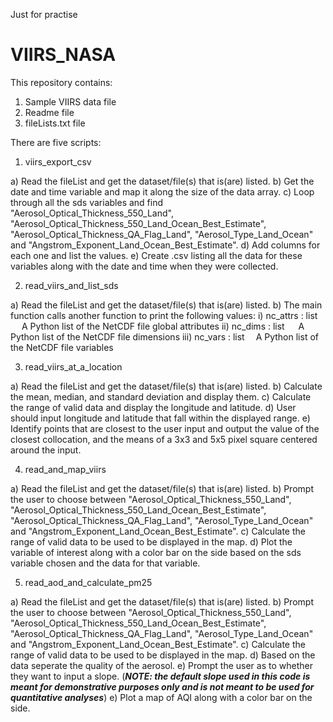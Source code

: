 Just for practise

# VIIRS_NASA
This repository contains:
1. Sample VIIRS data file
2. Readme file
3. fileLists.txt file

There are five scripts: 

1) viirs_export_csv

a) Read the fileList and get the dataset/file(s) that is(are) listed.
b) Get the date and time variable and map it along the size of the data array.
c) Loop through all the sds variables and find "Aerosol_Optical_Thickness_550_Land", "Aerosol_Optical_Thickness_550_Land_Ocean_Best_Estimate", "Aerosol_Optical_Thickness_QA_Flag_Land", "Aerosol_Type_Land_Ocean" and "Angstrom_Exponent_Land_Ocean_Best_Estimate".
d) Add columns for each one and list the values.
e) Create .csv listing all the data for these variables along with the date and time when they were collected.

2) read_viirs_and_list_sds

a) Read the fileList and get the dataset/file(s) that is(are) listed.
b) The main function calls another function to print the following values:
i) nc_attrs : list
  A Python list of the NetCDF file global attributes
ii) nc_dims : list
  A Python list of the NetCDF file dimensions
iii) nc_vars : list
 A Python list of the NetCDF file variables

3) read_viirs_at_a_location

a) Read the fileList and get the dataset/file(s) that is(are) listed.
b) Calculate the mean, median, and standard deviation and display them.
c) Calculate the range of valid data and display the longitude and latitude.
d) User should input longitude and latitude that fall within the displayed range.
e) Identify points that are closest to the user input and output the value of the closest collocation, and the means of a 3x3 and 5x5 pixel square centered around the input.

4) read_and_map_viirs

a) Read the fileList and get the dataset/file(s) that is(are) listed.
b) Prompt the user to choose between "Aerosol_Optical_Thickness_550_Land", "Aerosol_Optical_Thickness_550_Land_Ocean_Best_Estimate", "Aerosol_Optical_Thickness_QA_Flag_Land", "Aerosol_Type_Land_Ocean" and "Angstrom_Exponent_Land_Ocean_Best_Estimate".
c) Calculate the range of valid data to be used to be displayed in the map.
d) Plot the variable of interest along with a color bar on the side based on the sds variable chosen and the data for that variable.

5) read_aod_and_calculate_pm25

a) Read the fileList and get the dataset/file(s) that is(are) listed.
b) Prompt the user to choose between "Aerosol_Optical_Thickness_550_Land", "Aerosol_Optical_Thickness_550_Land_Ocean_Best_Estimate", "Aerosol_Optical_Thickness_QA_Flag_Land", "Aerosol_Type_Land_Ocean" and "Angstrom_Exponent_Land_Ocean_Best_Estimate".
c) Calculate the range of valid data to be used to be displayed in the map.
d) Based on the data seperate the quality of the aerosol.
e) Prompt the user as to whether they want to input a slope.
(***NOTE: the default slope used in this code is meant for demonstrative purposes only and is not meant to be used for quantitative analyses***)
e) Plot a map of AQI along with a color bar on the side.

